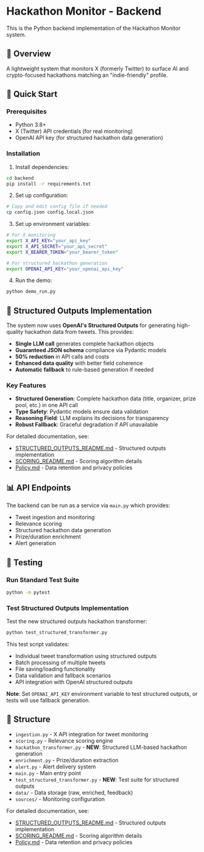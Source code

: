 # Hackathon Monitor - Backend

This is the Python backend implementation of the Hackathon Monitor system.

## 🎯 Overview

A lightweight system that monitors X (formerly Twitter) to surface AI and crypto-focused hackathons matching an "indie-friendly" profile.

## 🚀 Quick Start

### Prerequisites

-   Python 3.8+
-   X (Twitter) API credentials (for real monitoring)
-   OpenAI API key (for structured hackathon data generation)

### Installation

1. Install dependencies:

```bash
cd backend
pip install -r requirements.txt
```

2. Set up configuration:

```bash
# Copy and edit config file if needed
cp config.json config.local.json
```

3. Set up environment variables:

```bash
# For X monitoring
export X_API_KEY="your_api_key"
export X_API_SECRET="your_api_secret"
export X_BEARER_TOKEN="your_bearer_token"

# For structured hackathon generation
export OPENAI_API_KEY="your_openai_api_key"
```

4. Run the demo:

```bash
python demo_run.py
```

## 🤖 Structured Outputs Implementation

The system now uses **OpenAI's Structured Outputs** for generating high-quality hackathon data from tweets. This provides:

-   **Single LLM call** generates complete hackathon objects
-   **Guaranteed JSON schema** compliance via Pydantic models
-   **50% reduction** in API calls and costs
-   **Enhanced data quality** with better field coherence
-   **Automatic fallback** to rule-based generation if needed

### Key Features

-   **Structured Generation**: Complete hackathon data (title, organizer, prize pool, etc.) in one API call
-   **Type Safety**: Pydantic models ensure data validation
-   **Reasoning Field**: LLM explains its decisions for transparency
-   **Robust Fallback**: Graceful degradation if API unavailable

For detailed documentation, see:

-   [STRUCTURED_OUTPUTS_README.md](STRUCTURED_OUTPUTS_README.md) - Structured outputs implementation
-   [SCORING_README.md](documentation/SCORING_README.md) - Scoring algorithm details
-   [Policy.md](Policy.md) - Data retention and privacy policies

## 📊 API Endpoints

The backend can be run as a service via `main.py` which provides:

-   Tweet ingestion and monitoring
-   Relevance scoring
-   Structured hackathon data generation
-   Prize/duration enrichment
-   Alert generation

## 🧪 Testing

### Run Standard Test Suite

```bash
python -m pytest
```

### Test Structured Outputs Implementation

Test the new structured outputs hackathon transformer:

```bash
python test_structured_transformer.py
```

This test script validates:

-   Individual tweet transformation using structured outputs
-   Batch processing of multiple tweets
-   File saving/loading functionality
-   Data validation and fallback scenarios
-   API integration with OpenAI structured outputs

**Note**: Set `OPENAI_API_KEY` environment variable to test structured outputs, or tests will use fallback generation.

## 📁 Structure

-   `ingestion.py` - X API integration for tweet monitoring
-   `scoring.py` - Relevance scoring engine
-   `hackathon_transformer.py` - **NEW**: Structured LLM-based hackathon generation
-   `enrichment.py` - Prize/duration extraction
-   `alert.py` - Alert delivery system
-   `main.py` - Main entry point
-   `test_structured_transformer.py` - **NEW**: Test suite for structured outputs
-   `data/` - Data storage (raw, enriched, feedback)
-   `sources/` - Monitoring configuration

For detailed documentation, see:

-   [STRUCTURED_OUTPUTS_README.md](STRUCTURED_OUTPUTS_README.md) - Structured outputs implementation
-   [SCORING_README.md](documentation/SCORING_README.md) - Scoring algorithm details
-   [Policy.md](Policy.md) - Data retention and privacy policies
